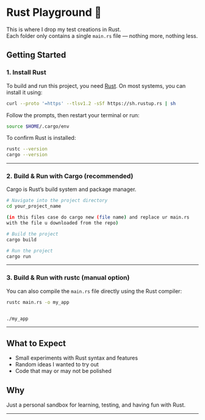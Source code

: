 # Rust Playground 🦀

This is where I drop my test creations in Rust.  
Each folder only contains a single `main.rs` file — nothing more, nothing less.

## Getting Started

### 1. Install Rust

To build and run this project, you need [Rust](https://www.rust-lang.org/tools/install).
On most systems, you can install it using:

```bash
curl --proto '=https' --tlsv1.2 -sSf https://sh.rustup.rs | sh
```

Follow the prompts, then restart your terminal or run:

```bash
source $HOME/.cargo/env
```

To confirm Rust is installed:

```bash
rustc --version
cargo --version
```

---

### 2. Build & Run with Cargo (recommended)

Cargo is Rust’s build system and package manager.

```bash
# Navigate into the project directory
cd your_project_name

(in this files case do cargo new (file name) and replace ur main.rs
with the file u downloaded from the repo)

# Build the project
cargo build

# Run the project
cargo run
```

---

### 3. Build & Run with rustc (manual option)

You can also compile the `main.rs` file directly using the Rust compiler:

```bash
rustc main.rs -o my_app


./my_app
```

---


## What to Expect
- Small experiments with Rust syntax and features
- Random ideas I wanted to try out
- Code that may or may not be polished

## Why
Just a personal sandbox for learning, testing, and having fun with Rust.

---
